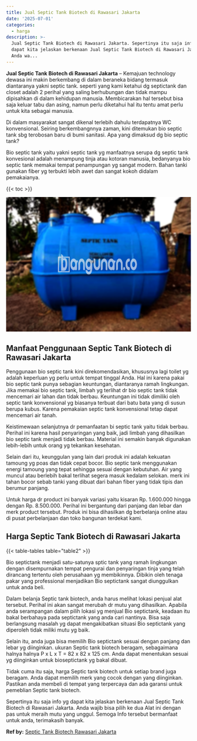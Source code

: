 ```yaml
---
title: Jual Septic Tank Biotech di Rawasari Jakarta
date: '2025-07-01'
categories:
  - harga
description: >-
  Jual Septic Tank Biotech di Rawasari Jakarta. Sepertinya itu saja info yg
  dapat kita jelaskan berkenaan Jual Septic Tank Biotech di Rawasari Jakarta.
  Anda wa...
---
```


**Jual Septic Tank Biotech di Rawasari Jakarta** – Kemajuan technology dewasa ini makin berkembang di dalam beraneka bidang termasuk diantaranya yakni septic tank. seperti yang kami ketahui dg septictank dan closet adalah 2 perihal yang saling berhubungan dan tidak mampu dipisahkan di dalam kehidupan manusia. Membicarakan hal tersebut bisa saja keluar tabu dan asing, namun perlu diketahui hal itu tentu amat perlu untuk kita sebagai manusia.

Di dalam masyarakat sangat dikenal terlebih dahulu terdapatnya WC konvensional. Seiring berkembangnnya zaman, kini ditemukan bio septic tank sbg terobosan baru di bumi sanitasi. Apa yang dimaksud dg bio septic tank?

Bio septic tank yaitu yakni septic tank yg manfaatnya serupa dg septic tank konvesional adalah menampung tinja atau kotoran manusia, bedanyanya bio septic tank memakai tempat penampungan yg sangat modern. Bahan tanki gunakan fiber yg terbukti lebih awet dan sangat kokoh didalam pemakaianya.

{{< toc >}}

![Jual Septic Tank Biotech di Rawasari Jakarta](/images/jual-bio-septictank-17.png)

## Manfaat Penggunaan Septic Tank Biotech di Rawasari Jakarta

Penggunaan bio septic tank kini direkomendasikan, khususnya lagi toilet yg adalah keperluan yg perlu untuk tempat tinggal Anda. Hal ini karena pakai bio septic tank punya sebagian keuntungan, diantaranya ramah lingkungan. Jika memakai bio septic tank, limbah yg terlihat dr bio septic tank tidak mencemari air lahan dan tidak berbau. Keuntungan ini tidak dimiliki oleh septic tank konvensional yg biasanya terbuat dari batu bata yang di susun berupa kubus. Karena pemakaian septic tank konvensional tetap dapat mencemari air tanah.

Keistimewaan selanjutnya dr pemanfaatan bi septic tank yaitu tidak berbau. Perihal ini karena hasil penyaringan yang baik, jadi limbah yang dihasilkan bio septic tank menjadi tidak berbau. Material ini semakin banyak digunakan lebih-lebih untuk orang yg tekankan kesehatan.

Selain dari itu, keunggulan yang lain dari produk ini adalah kekuatan tamoung yg poas dan tidak cepat bocor. Bio septic tank menggunakan energi tamoung yang tepat sehingga sesuai dengan kebutuhan. Air yang muncul atau berlebih bakal terlihat segera masuk kedalam selokan. merk ini tahan bocor sebab tanki yang dibuat dari bahan fiber yang tidak tipis dan berumur panjang.

Untuk harga dr product ini banyak variasi yaitu kisaran Rp. 1.600.000 hingga dengan Rp. 8.500.000. Perihal ini bergantung dari panjang dan lebar dan merk product tersebut. Produk ini bisa dihasilkan dg berbelanja online atau di pusat perbelanjaan dan toko bangunan terdekat kami.

## Harga Septic Tank Biotech di Rawasari Jakarta

{{< table-tables table="table2" >}}

Bio septictank menjadi satu-satunya sptic tank yang ramah lingkungan dengan disempurnakan tempat pengurai dan penyaringan tinja yang telah dirancang tertentu oleh perusahaan yg membikinnya. Dibikin oleh tenaga pakar yang professional menjadikan Bio septictank sangat diunggulkan untuk anda beli.

Dalam belanja Septic tank biotech, anda harus melihat lokasi penjual alat tersebut. Perihal ini akan sangat merubah dr mutu yang dihasilkan. Apabila anda serampangan dalam pilih lokasi yg menjual Bio septictank, keadaan itu bakal berbahaya pada septictank yang anda cari nantinya. Bisa saja berlangsung masalah yg dapat mengakibatkan situasi Bio septictank yang diperoleh tidak miliki mutu yg baik.

Selain itu, anda juga bisa memilih Bio septictank sesuai dengan panjang dan lebar yg diinginkan. ukuran Septic tank biotech beragam, sebagaimana halnya halnya P x L x T = 82 x 82 x 125 cm. Anda dapat menentukan sesuai yg diinginkan untuk bioseptictank yg bakal dibuat.

Tidak cuma itu saja, harga Septic tank biotech untuk setiap brand juga beragam. Anda dapat memilih merk yang cocok dengan yang diinginkan. Pastikan anda membeli di tempat yang terpercaya dan ada garansi untuk pemeblian Septic tank biotech.

Sepertinya itu saja info yg dapat kita jelaskan berkenaan Jual Septic Tank Biotech di Rawasari Jakarta. Anda wajib bisa pilih ke dua Alat ini dengan pas untuk meraih mutu yang unggul. Semoga Info tersebut bermanfaat untuk anda, terimakasih banyak.

**Ref by:** [Septic Tank Biotech Rawasari Jakarta](https://id.wikipedia.org/wiki/Septic)
